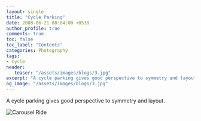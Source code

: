 ```yaml
---
layout: single
title: "Cycle Parking"
date: 2008-06-21 08:04:00 +0530
author_profile: true
comments: true
toc: false
toc_label: "Contents"
categories: Photography
tags:
- Cycle
header:
   teaser: "/assets/images/blogs/3.jpg"
excerpt: "A cycle parking gives good perspective to symmetry and layout."
og_image: "/assets/images/blogs/3.jpg"
---
```


A cycle parking gives good perspective to symmetry and layout.

![Carousel Ride]({{site.url}}/assets/images/blogs/3.jpg)

